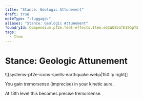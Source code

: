 ```yaml
---
title: "Stance: Geologic Attunement"
draft: true
noteType: ":luggage:"
aliases: "Stance: Geologic Attunement"
foundryId: Compendium.pf2e.feat-effects.Item.ebCWQB5nfK19GpY5
tags:
  - Item
---
```


# Stance: Geologic Attunement
![[systems-pf2e-icons-spells-earthquake.webp|150 lp right]]

You gain tremorsense (imprecise) in your kinetic aura.

At 13th level this becomes precise tremorsense.
